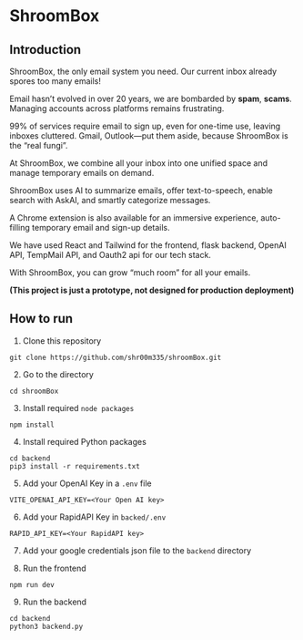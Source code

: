 # ShroomBox

## Introduction

ShroomBox, the only email system you need.
Our current inbox already spores too many emails!

Email hasn’t evolved in over 20 years, we are bombarded by **spam**, **scams**. Managing accounts across platforms remains frustrating.

99% of services require email to sign up, even for one-time use, leaving inboxes cluttered.
Gmail, Outlook—put them aside, because ShroomBox is the “real fungi”.

At ShroomBox, we combine all your inbox into one unified space and manage temporary emails on demand.

ShroomBox uses AI to summarize emails, offer text-to-speech, enable search with AskAI, and smartly categorize messages.

A Chrome extension is also available for an immersive experience, auto-filling temporary email and sign-up details.

We have used React and Tailwind for the frontend, flask backend, OpenAI API, TempMail API, and Oauth2 api for our tech stack.

With ShroomBox, you can grow “much room” for all your emails.

**(This project is just a prototype, not designed for production deployment)**

## How to run

1. Clone this repository

```
git clone https://github.com/shr00m335/shroomBox.git
```

2. Go to the directory

```
cd shroomBox
```

3. Install required `node packages`

```
npm install
```

4. Install required Python packages

```
cd backend
pip3 install -r requirements.txt
```

5. Add your OpenAI Key in a `.env` file

```
VITE_OPENAI_API_KEY=<Your Open AI key>
```

6. Add your RapidAPI Key in `backed/.env`

```
RAPID_API_KEY=<Your RapidAPI key>
```

7. Add your google credentials json file to the `backend` directory

8. Run the frontend

```
npm run dev
```

9. Run the backend

```
cd backend
python3 backend.py
```

